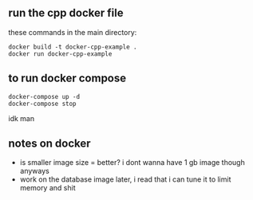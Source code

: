 ## run the cpp docker file 

these commands in the main directory:

```
docker build -t docker-cpp-example .
docker run docker-cpp-example
```

## to run docker compose

```
docker-compose up -d
docker-compose stop
```

idk man

## notes on docker

- is smaller image size = better? i dont wanna have 1 gb image though anyways
- work on the database image later, i read that i can tune it to limit memory and shit

